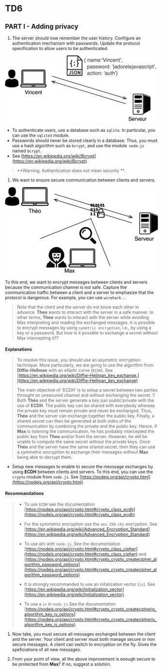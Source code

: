 # TD6

## PART I - Adding privacy
1. The server should now remember the user history.
Configure an authentication mechanism with passwords. Update the protocol specification to allow users to be authenticated.

  ![Alt text](images/authbasic.png?raw=true "authentification basique")

  -  To authenticate users, use a database such as `sqlite`. In particular, you can use the `sqlite3` module.
  - Passwords should never be stored clearly in a database. Thus, you must use a hash algorithm such as `bcrypt`, and use the module` node.js` named `bcrypt`.
  - See [https://en.wikipedia.org/wiki/Bcrypt](https://en.wikipedia.org/wiki/Bcrypt)  
> **Warning, Authentication does not mean security **.

1. We want to ensure secure communication between clients and servers.

![Alt text](images/secure.png?raw=true "Encrypted Authentication")

To this end, we want to encrypt messages between clients and servers because the communication channel is not safe. Capture the communication traffic between a client and a server to emphasize that the protocol is dangerous. For example, you can use `wirehark` ...

>Note that the client and the server do not know each other in advance. **Theo** wants to interact with the server in a safe manner. In other terms,
**Theo** wants to interact with the server while avoiding
 Max interpreting and reading the exchanged messages. It is possible to encrypt messages by using `symetric encryption`, i.e., by using a key or a password. But how is it possible to exchange a secret without Max intercepting it??

#### Explanations
> To resolve this issue, you should use an asymetric encryption technique. More particularly, we are going to use the algorithm from **Diffie-Hellman** with an elliptic curve (`ECDH`). See [https://en.wikipedia.org/wiki/Diffie–Hellman_key_exchange.](https://en.wikipedia.org/wiki/Diffie–Hellman_key_exchange)
>
>The main objective of 'ECDH' is to setup a secret between two parties throught an unsecured channel and without exchanging the secret. !!
 Both **Théo** and the server generate a key pair public/private with the use of **ECDH**.
The public key can be shared with everybody whereas the private key must remain private and never be exchanged. Thus,
 **Théo** and the server can exchange together the public key. Finally, a shared secret can then be generated at both sides of the communication by combining the private and the public key. Hence, if **Max** is listening the communication, he has probably intercepted the public key from **Theo** and/or from the server. However, he will be unable to compute the same secret without the private keys.
 Once **Théo** and the server have the same shared secret, then they can use a symmetric encryption to exchange their messages without
**Max** being able to decrypt them.

- Setup new messages to enable to secure the messsage exchanges by using **ECDH** between clients and servers. To this end, you can use the `crypto` module from `node.js`. See [https://nodejs.org/api/crypto.html](https://nodejs.org/api/crypto.html)

#### Recommandations

>- To use `ECDH` see the documentation
[https://nodejs.org/api/crypto.html#crypto_class_ecdh](https://nodejs.org/api/crypto.html#crypto_class_ecdh)
>
> - For the symmetric encryption use the
`aes-256-cbc` encryption. See [https://en.wikipedia.org/wiki/Advanced_Encryption_Standard](https://en.wikipedia.org/wiki/Advanced_Encryption_Standard)
>
>- To use `AES` with `node.js`, See the documentation
[https://nodejs.org/api/crypto.html#crypto_class_cipher](https://nodejs.org/api/crypto.html#crypto_class_cipher)
and
[https://nodejs.org/api/crypto.html#crypto_crypto_createcipher_algorithm_password_options](https://nodejs.org/api/crypto.html#crypto_crypto_createcipher_algorithm_password_options)
>
>- It is strongly recommanded to use an initalization vector (`iv`). See
[https://en.wikipedia.org/wiki/Initialization_vector](https://en.wikipedia.org/wiki/Initialization_vector).
>
>- To use a `iv` in `node.js` See the  documentation
[https://nodejs.org/api/crypto.html#crypto_crypto_createcipheriv_algorithm_key_iv_options](https://nodejs.org/api/crypto.html#crypto_crypto_createcipheriv_algorithm_key_iv_options)

1. Now take, you must secure all messages exchanged between the client and the server. Your client and server must both manage secure or non secure messages. A client can switch to encryption on the fly. Gives the speficiations of all new messages. 

1.  From your point of view, all the above improvement is enough secure to be protected from **Max**? If no, suggest a solution.

